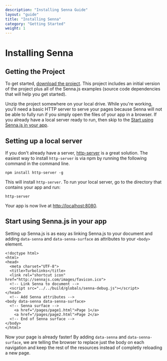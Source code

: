 ```yaml
---
description: "Installing Senna Guide"
layout: "guide"
title: "Installing Senna"
category: "Getting Started"
weight: 1
---
```


# Installing Senna

<article id="getting-the-project">

## Getting the Project

To get started, [download the project](https://github.com/liferay/senna.js/archive/master.zip). This project includes an initial version of the project plus all of the Senna.js examples (source code dependencies that will help you get started).

Unzip the project somewhere on your local drive. While you're working, you'll need a basic HTTP server to serve your pages because Senna will not be able to fully run if you simply open the files of your app in a browser. If you already have a local server ready to run, then skip to the [Start using Senna.js in your app](#start-using).

</article>

<article id="http-server">

## Setting up a local server

If you don't already have a server, <a href="https://www.npmjs.com/package/http-server" target="_blank">http-server</a> is a great solution. The easiest way to install `http-server` is via npm by running the following command in the command line.


```
npm install http-server -g
```


This will install `http-server`. To run your local server, go to the directory that contains your app and run:


```
http-server
```


Your app is now live at <a href="http://localhost:8080" target="_blank">http://localhost:8080</a>.


</article>

<article id="start-using">

## Start using Senna.js in your app

Setting up Senna.js is as easy as linking Senna.js to your document and adding `data-senna` and `data-senna-surface` as attributes to your `<body>` element. 


```
<!doctype html>
<html>
<head>
  <meta charset="UTF-8">
  <title>Turbolinks</title>
  <link rel="shortcut icon" href="http://sennajs.com/images/favicon.ico">
  <!-- Link Senna to document -->
  <script src="../../build/globals/senna-debug.js"></script>
</head>
  <!-- Add Senna attributes -->
<body data-senna data-senna-surface>
  <!-- Senna surface -->
    <a href="/pages/page1.html">Page 1</a>
    <a href="/pages/page2.html">Page 2</a>
  <!-- End of Senna surface -->
</body>
</html>
```


Now your page is already faster! By adding `data-senna` and `data-senna-surface`, we are telling the browser to replace just the body on each navigation and keep the rest of the resources instead of completly reloading a new page. 

</article>